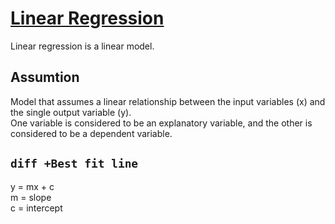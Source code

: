 # <h1> <u> Linear Regression </u> </h1>
Linear regression is a linear model.
## Assumtion
Model that assumes a linear relationship between the input variables (x) and the single output variable (y). <br />
One variable is considered to be an explanatory variable, and the other is considered to be a dependent variable.
## ```diff +Best fit line```
y = mx + c <br>
m = slope <br>
c = intercept
